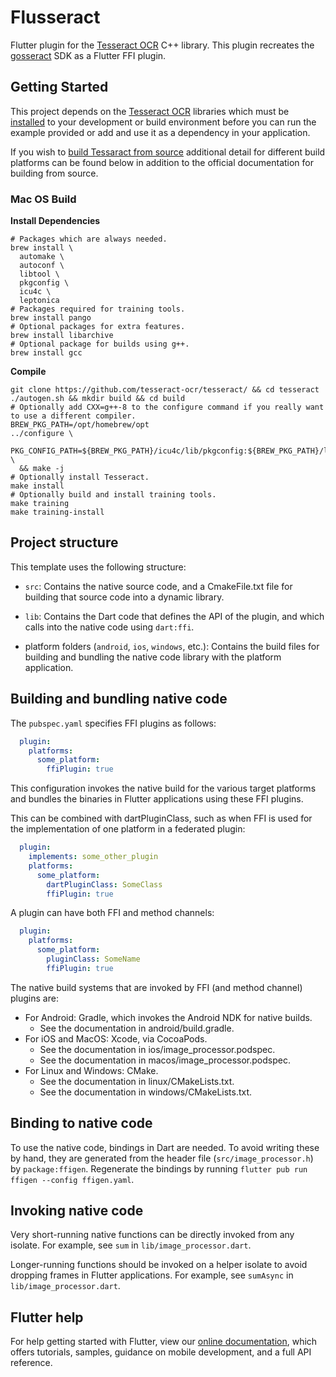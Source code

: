 # Flusseract

Flutter plugin for the [Tesseract OCR](https://tesseract-ocr.github.io/) C++ library. This plugin recreates the [gosseract](https://github.com/otiai10/gosseract) SDK as a Flutter FFI plugin.

## Getting Started

This project depends on the [Tesseract OCR](https://tesseract-ocr.github.io/) libraries which must be [installed](https://tesseract-ocr.github.io/tessdoc/Installation.html) to your development or build environment before you can run the example provided or add and use it as a dependency in your application. 

If you wish to [build Tessaract from source](https://tesseract-ocr.github.io/tessdoc/Compiling.html) additional detail for different build platforms can be found below in addition to the official documentation for building from source.

### Mac OS Build

**Install Dependencies**

```
# Packages which are always needed.
brew install \
  automake \
  autoconf \
  libtool \
  pkgconfig \
  icu4c \
  leptonica
# Packages required for training tools.
brew install pango
# Optional packages for extra features.
brew install libarchive
# Optional package for builds using g++.
brew install gcc
```

**Compile**

```
git clone https://github.com/tesseract-ocr/tesseract/ && cd tesseract
./autogen.sh && mkdir build && cd build
# Optionally add CXX=g++-8 to the configure command if you really want to use a different compiler.
BREW_PKG_PATH=/opt/homebrew/opt
../configure \
  PKG_CONFIG_PATH=${BREW_PKG_PATH}/icu4c/lib/pkgconfig:${BREW_PKG_PATH}/libarchive/lib/pkgconfig:${BREW_PKG_PATH}/libffi/lib/pkgconfig \
  && make -j
# Optionally install Tesseract.
make install
# Optionally build and install training tools.
make training
make training-install
```

## Project structure

This template uses the following structure:

* `src`: Contains the native source code, and a CmakeFile.txt file for building
  that source code into a dynamic library.

* `lib`: Contains the Dart code that defines the API of the plugin, and which
  calls into the native code using `dart:ffi`.

* platform folders (`android`, `ios`, `windows`, etc.): Contains the build files
  for building and bundling the native code library with the platform application.

## Building and bundling native code

The `pubspec.yaml` specifies FFI plugins as follows:

```yaml
  plugin:
    platforms:
      some_platform:
        ffiPlugin: true
```

This configuration invokes the native build for the various target platforms
and bundles the binaries in Flutter applications using these FFI plugins.

This can be combined with dartPluginClass, such as when FFI is used for the
implementation of one platform in a federated plugin:

```yaml
  plugin:
    implements: some_other_plugin
    platforms:
      some_platform:
        dartPluginClass: SomeClass
        ffiPlugin: true
```

A plugin can have both FFI and method channels:

```yaml
  plugin:
    platforms:
      some_platform:
        pluginClass: SomeName
        ffiPlugin: true
```

The native build systems that are invoked by FFI (and method channel) plugins are:

* For Android: Gradle, which invokes the Android NDK for native builds.
  * See the documentation in android/build.gradle.
* For iOS and MacOS: Xcode, via CocoaPods.
  * See the documentation in ios/image_processor.podspec.
  * See the documentation in macos/image_processor.podspec.
* For Linux and Windows: CMake.
  * See the documentation in linux/CMakeLists.txt.
  * See the documentation in windows/CMakeLists.txt.

## Binding to native code

To use the native code, bindings in Dart are needed.
To avoid writing these by hand, they are generated from the header file
(`src/image_processor.h`) by `package:ffigen`.
Regenerate the bindings by running `flutter pub run ffigen --config ffigen.yaml`.

## Invoking native code

Very short-running native functions can be directly invoked from any isolate.
For example, see `sum` in `lib/image_processor.dart`.

Longer-running functions should be invoked on a helper isolate to avoid
dropping frames in Flutter applications.
For example, see `sumAsync` in `lib/image_processor.dart`.

## Flutter help

For help getting started with Flutter, view our
[online documentation](https://flutter.dev/docs), which offers tutorials,
samples, guidance on mobile development, and a full API reference.


